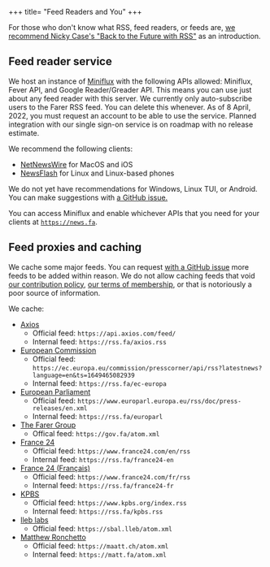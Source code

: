 +++
title= "Feed Readers and You"
+++

For those who don't know what RSS, feed readers, or feeds are, [we recommend Nicky Case's "Back to the Future with RSS"](https://ncase.me/rss/) as an introduction.

## Feed reader service
We host an instance of [Miniflux](https://miniflux.app) with the following APIs allowed: Miniflux, Fever API, and Google Reader/Greader API. This means you can use just about any feed reader with this server. We currently only auto-subscribe users to the Farer RSS feed. You can delete this whenever. As of 8 April, 2022, you must request an account to be able to use the service. Planned integration with our single sign-on service is on roadmap with no release estimate.

We recommend the following clients:
- [NetNewsWire](https://netnewswire.com) for MacOS and iOS
- [NewsFlash](https://flathub.org/apps/details/com.gitlab.newsflash) for Linux and Linux-based phones

We do not yet have recommendations for Windows, Linux TUI, or Android. You can make suggestions with [a GitHub issue.](https://github.com/farer-group/wiki/issues/new)

You can access Miniflux and enable whichever APIs that you need for your clients at [`https://news.fa`](https://news.fa).

## Feed proxies and caching
We cache some major feeds. You can request [with a GitHub issue](https://github.com/farer-group/wiki/issues/new) more feeds to be added within reason. We do not allow caching feeds that void [our contribution policy](/CONTRIBUTION_POLICY.md), [our terms of membership](/MEMBERSHIP.md), or that is notoriously a poor source of information.

We cache:
- [Axios](https://axios.com)
    - Official feed: `https://api.axios.com/feed/`
    - Internal feed: `https://rss.fa/axios.rss`
- [European Commission](https://ec.europa.eu)
    - Official feed: `https://ec.europa.eu/commission/presscorner/api/rss?latestnews?language=en&ts=1649465082939`
    - Internal feed: `https://rss.fa/ec-europa`
- [European Parliament](https://europarl.europa.eu)
    - Official feed: `https://www.europarl.europa.eu/rss/doc/press-releases/en.xml`
    - Internal feed: `https://rss.fa/europarl`
- [The Farer Group](https://gov.fa)
    - Offical feed: `https://gov.fa/atom.xml`
- [France 24](https://france24.com)
    - Official feed: `https://www.france24.com/en/rss`
    - Internal feed: `https://rss.fa/france24-en`
- [France 24 (Français)](https://france24.com/fr)
    - Official feed: `https://www.france24.com/fr/rss`
    - Internal feed: `https://rss.fa/france24-fr`
- [KPBS](https://kpbs.org)
    - Official feed: `https://www.kpbs.org/index.rss`
    - Internal feed: `https://rss.fa/kpbs.rss`
- [lleb labs](https://sbal.lleb)
    - Official feed: `https://sbal.lleb/atom.xml`
- [Matthew Ronchetto](https://maatt.ch)
    - Official feed: `https://maatt.ch/atom.xml`
    - Internal feed: `https://matt.fa/atom.xml`
    
